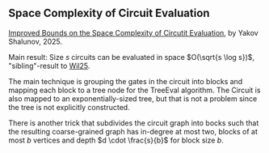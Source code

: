 ## Space Complexity of Circuit Evaluation

[Improved Bounds on the Space Complexity of Circutit Evaluation](https://eccc.weizmann.ac.il/report/2025/078), by Yakov Shalunov, 2025.

Main result: Size $s$ circuits can be evaluated in space $O(\sqrt{s \log s})$, "sibling"-result to [Wil25](https://eccc.weizmann.ac.il/report/2025/017/).

The main technique is grouping the gates in the circuit into blocks and mapping each block to a tree node for the TreeEval algorithm. The Circuit is also mapped to an exponentially-sized tree, but that is not a problem since the tree is not explicitly constructed.

There is another trick that subdivides the circuit graph into bocks such that the resulting coarse-grained graph has in-degree at most two, blocks of at most $b$ vertices and depth $d \cdot \frac{s}{b}$ for block size $b$.